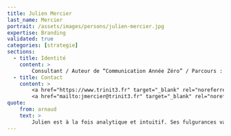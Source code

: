 ```yaml
---
title: Julien Mercier
last_name: Mercier
portrait: /assets/images/persons/julien-mercier.jpg
expertise: Branding
validated: true
categories: [strategie]
sections:
  - title: Identité
    content: >
        Consultant / Auteur de “Communication Année Zéro” / Parcours : directeur de la marque @ Galeries Lafayette, head of insights & strategy @ Publicis, senior brand consultant @ Interbrand, senior account planner @ Saatchi & Saatchi
  - title: Contact
    content: >
        <a href="https://www.trinit3.fr" target="_blank" rel="noreferrer">Site</a> –
        <a href="mailto:jmercier@trinit3.fr" target="_blank" rel="noreferrer">Mail</a>
quote:
    from: arnaud
    text: >
        Julien est à la fois analytique et intuitif. Ses fulgurances valent de&nbsp;l'or !
---
```

